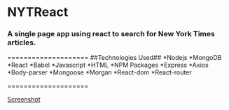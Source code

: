 # NYTReact


### A single page app using react to search for New York Times articles.

====================
##Technologies Used##
    *Nodejs
    *MongoDB
    *React
    *Babel
    *Javascript
    *HTML
    *NPM Packages
        *Express
        *Axios
        *Body-parser
        *Mongoose
        *Morgan
        *React-dom
        *React-router

====================

[Screenshot](assets/public/images/readmefile-view.png)

      



    


